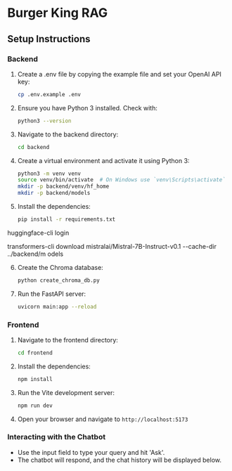 # Burger King RAG

## Setup Instructions

### Backend

1. Create a .env file by copying the example file and set your OpenAI API key:

   ```bash
   cp .env.example .env
   ```

2. Ensure you have Python 3 installed. Check with:

   ```bash
   python3 --version
   ```

3. Navigate to the backend directory:

   ```bash
   cd backend


   ```

4. Create a virtual environment and activate it using Python 3:

   ```bash
   python3 -m venv venv
   source venv/bin/activate  # On Windows use `venv\Scripts\activate`
   mkdir -p backend/venv/hf_home
   mkdir -p backend/models

   ```

5. Install the dependencies:

   ```bash
   pip install -r requirements.txt
   ```

huggingface-cli login

transformers-cli download mistralai/Mistral-7B-Instruct-v0.1 --cache-dir ../backend/m
odels

6. Create the Chroma database:

   ```bash
   python create_chroma_db.py
   ```

7. Run the FastAPI server:
   ```bash
   uvicorn main:app --reload
   ```

### Frontend

1. Navigate to the frontend directory:

   ```bash
   cd frontend
   ```

2. Install the dependencies:

   ```bash
   npm install
   ```

3. Run the Vite development server:

   ```bash
   npm run dev
   ```

4. Open your browser and navigate to `http://localhost:5173`

### Interacting with the Chatbot

- Use the input field to type your query and hit 'Ask'.
- The chatbot will respond, and the chat history will be displayed below.

